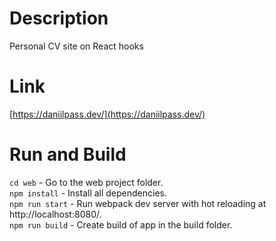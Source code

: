 # Description
Personal CV site on React hooks  

# Link
[https://daniilpass.dev/](https://daniilpass.dev/)

# Run and Build
`cd web` - Go to the web project folder.  
`npm install` - Install all dependencies.  
`npm run start` - Run webpack dev server with hot reloading at http://localhost:8080/.  
`npm run build` - Create build of app in the build folder.  